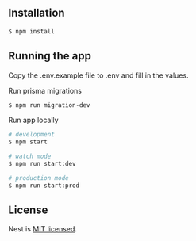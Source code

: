 ## Installation

```bash
$ npm install
```

## Running the app

Copy the .env.example file to .env and fill in the values.

Run prisma migrations

```bash
$ npm run migration-dev
```

Run app locally

```bash
# development
$ npm start

# watch mode
$ npm run start:dev

# production mode
$ npm run start:prod
```

<!-- ## Test

```bash
# unit tests
$ npm run test

# e2e tests
$ npm run test:e2e

# test coverage
$ npm run test:cov
``` -->

## License

Nest is [MIT licensed](LICENSE).
